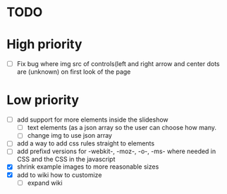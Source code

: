 # TODO
# High priority
- [ ] Fix bug where img src of controls(left and right arrow and center dots are (unknown) on first look of the page

# Low priority
 - [ ] add support for more elements inside the slideshow
   - [ ] text elements (as a json array so the user can choose how many.
   - [ ] change img to use json array
 - [ ] add a way to add css rules straight to elements
 - [ ] add prefixd versions for -webkit-, -moz-, -o-, -ms- where needed in CSS and the CSS in the javascript
 - [x] shrink example images to more reasonable sizes
 - [x] add to wiki how to customize
   - [ ] expand wiki
